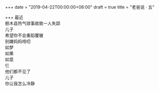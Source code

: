 +++
date = "2019-04-22T00:00:00+08:00"
draft = true
title = "老爸说 · 五"

+++
最近  
枥木县热气球事故致一人失踪  
儿子  
希望你不会重蹈覆辙  
别嫌妈妈唠叨  
如梦  
如果  
如意  
仨  
他们都不见了  
儿子  
你让我怎么冷静  